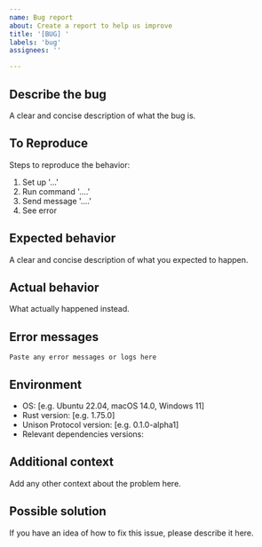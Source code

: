 ```yaml
---
name: Bug report
about: Create a report to help us improve
title: '[BUG] '
labels: 'bug'
assignees: ''

---
```


## Describe the bug
A clear and concise description of what the bug is.

## To Reproduce
Steps to reproduce the behavior:
1. Set up '...'
2. Run command '....'
3. Send message '....'
4. See error

## Expected behavior
A clear and concise description of what you expected to happen.

## Actual behavior
What actually happened instead.

## Error messages
```
Paste any error messages or logs here
```

## Environment
- OS: [e.g. Ubuntu 22.04, macOS 14.0, Windows 11]
- Rust version: [e.g. 1.75.0]
- Unison Protocol version: [e.g. 0.1.0-alpha1]
- Relevant dependencies versions:

## Additional context
Add any other context about the problem here.

## Possible solution
If you have an idea of how to fix this issue, please describe it here.